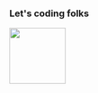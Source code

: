 ### Let's coding folks <br /> 
<img src="https://media.giphy.com/media/13HgwGsXF0aiGY/giphy.gif" width="100px" height="100px">

<!--
**luisfelipegodoi/luisfelipegodoi** is a ✨ _special_ ✨ repository because its `README.md` (this file) appears on your GitHub profile.

Here are some ideas to get you started:

- 🔭 I’m currently working on ...
- 🌱 I’m currently learning ...
- 👯 I’m looking to collaborate on ...
- 🤔 I’m looking for help with ...
- 💬 Ask me about ...
- 📫 How to reach me: ...
- 😄 Pronouns: ...
- ⚡ Fun fact: ...
-->
